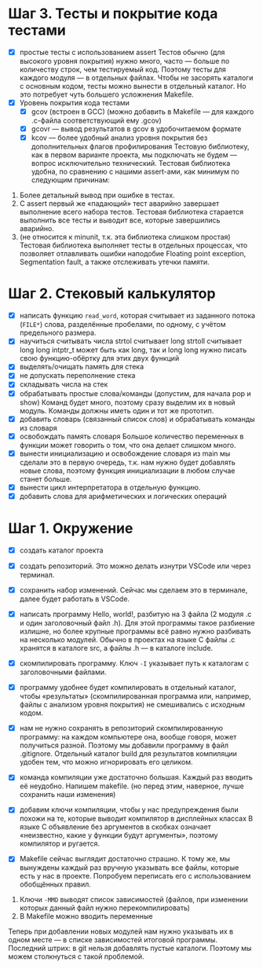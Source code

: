 # Шаг 3. Тесты и покрытие кода тестами
- [x] простые тесты с использованием assert
    Тестов обычно (для высокого уровня покрытия)
    нужно много, часто — больше по количеству строк,
    чем тестируемый код. Поэтому тесты для каждого модуля — в отдельных файлах. Чтобы не засорять каталоги с основным кодом, тесты можно вынести в отдельный каталог. Но это потребует чуть большего усложнения Makefile.
- [x] Уровень покрытия кода тестами
    - [x] gcov (встроен в GCC)
        (можно добавить в Makefile — для каждого .c-файла соответствующий ему .gcov)
    - [x] gcovr — вывод результатов в gcov в удобочитаемом формате
    - [x] kcov — более удобный анализ уровня покрытия без дополнительных флагов профилирования
Тестовую библиотеку, как в первом варианте проекта, мы подключать не будем — вопрос исключительно технический.
Тестовая библиотека удобна, по сравнению с нашими assert-ами, как минимум по следующим причинам:
1. Более детальный вывод при ошибке в тестах.
2. С assert первый же «падающий» тест аварийно завершает выполнение всего набора тестов. Тестовая библиотека старается выполнить все тесты и выводит все, которые завершились аварийно.
3. (не относится к minunit, т.к. эта библиотека слишком простая)
    Тестовая библиотека выполняет тесты в отдельных процессах, 
    что позволяет отлавливать ошибки наподобие Floating point exception, Segmentation fault, а также отслеживать утечки памяти.

# Шаг 2. Стековый калькулятор
- [x] написать функцию `read_word`, которая считывает из заданного потока (`FILE*`) слова, разделённые пробелами, по одному, с учётом предельного размера.
- [x] научиться считывать числа
    strtol считывает long
    strtoll считывает long long
    intptr_t может быть как long, так и long long
    нужно писать свою функцию-обёртку для этих двух функций
- [x] выделять/очищать память для стека
- [x] не допускать переполнение стека
- [x] складывать числа на стек
- [x] обрабатывать простые слова/команды (допустим, для начала pop и show)
    Команд будет много, поэтому сразу выделим их в новый модуль.
    Команды должны иметь один и тот же прототип.
- [x] добавить словарь (связанный список слов)
    и обрабатывать команды из словаря
- [x] освобождать память словаря
Большое количество переменных в функции
может говорить о том, что она делает слишком много.
- [x] вынести инициализацию и освобождение словаря из main
    мы сделали это в первую очередь, т.к. нам нужно будет
    добавлять новые слова, поэтому функция инициализации
    в любом случае станет больше.
- [x] вынести цикл интерпретатора в отдельную функцию.
- [x] добавить слова для арифметических и логических операций

# Шаг 1. Окружение
- [x] создать каталог проекта
- [x] создать репозиторий. Это можно делать изнутри VSCode или через терминал.
- [x] сохранить набор изменений. Сейчас мы сделаем это в терминале, далее будет работать в VSCode.
- [x] написать программу Hello, world!, разбитую на 3 файла (2 модуля .c и один заголовочный файл .h). Для этой программы такое разбиение излишне, но более крупные программы всё равно нужно разбивать на несколько модулей. 
    Обычно в проектах на языке C файлы .c хранятся в каталоге src, а файлы .h — в каталоге include.
- [x] скомпилировать программу. Ключ `-I` указывает путь к каталогам с заголовочными файлами.
- [x] программу удобнее будет компилировать в отдельный каталог, чтобы «результаты» (скомпилированная программа или, например, файлы с анализом уровня покрытия) не смешивались с исходным кодом.
- [x] нам не нужно сохранять в репозиторий скомпилированную программу: на каждом компьютере она, вообще говоря, может получиться разной. Поэтому мы добавили программу в файл .gitignore. Отдельный каталог build для результатов компиляции удобен тем, что можно игнорировать его целиком.
- [x] команда компиляции уже достаточно большая. Каждый раз вводить её неудобно. Напишем makefile.
    (но перед этим, наверное, лучше сохранить наши изменения)

- [x] добавим ключи компиляции, чтобы у нас предупреждения были похожи на те, которые выводит компилятор в дисплейных классах
    В языке C объявление без аргументов в скобках означает «неизвестно, какие у функции будут аргументы», поэтому компилятор и ругается.

- [x] Makefile сейчас выглядит достаточно страшно. К тому же, мы вынуждены каждый раз вручную указывать все файлы, которые есть у нас в проекте. Попробуем переписать его с использованием обобщённых правил.

1. Ключи `-MMD` выводят список зависимостей (файлов, при изменении которых данный файл нужно перекомпилировать)
2. В Makefile можно вводить переменные

Теперь при добавлении новых модулей нам нужно указывать их в одном месте — в списке зависимостей итоговой программы.
Последний штрих: в git нельзя добавлять пустые каталоги. Поэтому мы можем столкнуться с такой проблемой.
